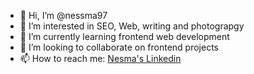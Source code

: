 - 👋 Hi, I’m @nessma97
- 👀 I’m interested in SEO, Web, writing and photograpgy
- 🌱 I’m currently learning frontend web development
- 💞️ I’m looking to collaborate on frontend projects
- 📫 How to reach me: [Nesma's Linkedin](https://www.linkedin.com/in/nesma-hamdy/)

<!---
nessma97/nessma97 is a ✨ special ✨ repository because its `README.md` (this file) appears on your GitHub profile.
You can click the Preview link to take a look at your changes.
--->
